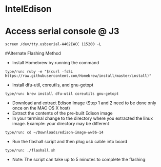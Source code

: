 IntelEdison
===========

# Access serial console @ J3
``` 
screen /dev/tty.usbserial-A402IWCC 115200 -L
```


#Alternate Flashing Method
* Install Homebrew by running the command
```
type/run: ruby -e "$(curl -fsSL https://raw.githubusercontent.com/Homebrew/install/master/install)"
```
* Install dfu-util, coreutils, and gnu-getopt
```
type/run: brew install dfu-util coreutils gnu-getopt
```
* Download and extract Edison Image (Step 1 and 2 need to be done only once on the MAC OS X host)
* Extract the contents of the pre-built Edison image
* In your terminal change to the directory where you extracted the linux image.  Example: your directory may be different
```
type/run: cd ~/Downloads/edison-image-ww36-14
```
* Run the flashall script and then plug usb cable into board
```
type/run: ./flashall.sh
```
* Note:
The script can take up to 5 minutes to complete the flashing
